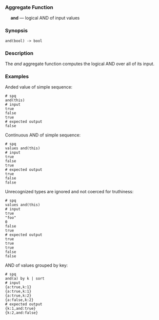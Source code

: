 ### Aggregate Function

&emsp; **and** &mdash; logical AND of input values

### Synopsis
```
and(bool) -> bool
```

### Description

The _and_ aggregate function computes the logical AND over all of its input.

### Examples

Anded value of simple sequence:
```mdtest-spq
# spq
and(this)
# input
true
false
true
# expected output
false
```

Continuous AND of simple sequence:
```mdtest-spq
# spq
values and(this)
# input
true
false
true
# expected output
true
false
false
```

Unrecognized types are ignored and not coerced for truthiness:
```mdtest-spq
# spq
values and(this)
# input
true
"foo"
0
false
true
# expected output
true
true
true
false
false
```

AND of values grouped by key:
```mdtest-spq
# spq
and(a) by k | sort
# input
{a:true,k:1}
{a:true,k:1}
{a:true,k:2}
{a:false,k:2}
# expected output
{k:1,and:true}
{k:2,and:false}
```
